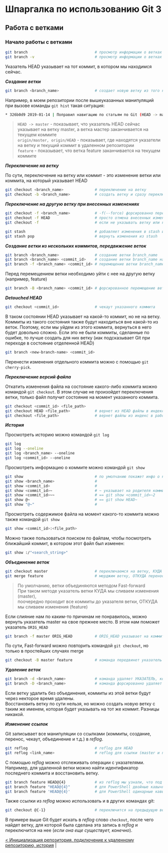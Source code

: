 # Шпаргалка по использованию Git 3

## Работа с ветками

### Начало работы с ветками

```bash
git branch                              # просмотр информации о ветках
git branch -v                           # просмотр информации о ветках с последним коммитом
```

Указатель HEAD указывает на тот коммит, в котором мы находимся сейчас.

***Создание ветки***

```bash
git branch <branch_name>                # создает новую ветку из того коммита, в котором мы находимся сейчас
```

Например, в моем репозитории после вышеуказанных манипуляций при вызове команды `git hist` такая ситуация:

```bash
* 326b0d9 2019-01-14 | Поправил навигацию по статьям по Git (HEAD -> master, origin/master, origin/HEAD, feature) [Dmitriy Malikov]
```

> `HEAD -> master` - показывает, что указатель HEAD сейчас указывает на ветку master, а ветка мастер заканчивается на текущем коммите  
> `origin/master, origin/HEAD` - показывает, где находятся указатели на ветку и текущий коммит в удаленном репозитории  
> `feature` - показывает, что ветка feature заканчивается на текущем коммите

***Переключение на ветку***

По сути, переключение на ветку или коммит - это изменение ветки или коммита, на который указывает HEAD

```bash
git checkout <branch_name>              # переключение на ветку
git checkout -b <branch_name>           # создать ветку и сразу переключиться на нее
```

***Переключение на другую ветку при внесенных изменениях***

```bash
git checkout -f <branch_name>           # -f(--force) форсированно переключает на другую ветку с потерей изменений
git checkout -f HEAD                    # просто отмена внесенных изменений
git checkout -f                         # если не указывать ветку или коммит, то будет применен HEAD
```

```bash
git stash                               # добавляет изменения в stash и очищает индекс. После этого переключиться на другую ветку можно без проблем
git stash pop                           # вернуть изменения из stash
```

***Создание ветки из нескольких коммитов, передвижение веток***

```bash
git branch <branch_name>                # создание ветки branch_name
git branch <branch_name> <commit_id>    # создание ветки branch_name на коммите commit_id
git branch -f <branch_name> <commit_id> # перемещение ветки branch_name на коммит commit_id
```

Перед перемещением ветки необходимо уйти с нее на другую ветку (например, feature)

```bash
git branch -B <branch_name> <commit_id> # форсированное перемещение ветки на коммит
```

***Detouched HEAD***

```bash
git checkout <commit_id>                # чекаут указанного коммита
```

В таком состоянии HEAD указывает на какой-то коммит, но не на ветку. Коммиты из такого состояния также будут находиться вне какой-то из веток. Поэтому, если мы уйдем из этого коммита, вернуться в него будет довольно сложно. Если это не были коммиты, сделанные по ошибке, то лучше создать для них ветку (иак подсказывает Git при переходе в состояние отделенной HEAD)

```bash
git branch <new-branch-name> <commit_id>
```

Перенести изменения отдельного коммита можно с помощью `git cherry-pick`.

***Переключение версий файла***

Откатить изменения файла на состояние какого-либо коммита можно командой `git checkout`. В этом случае не произойдет переключения ветки, только файл получит состояние на момент указанного коммита.

```bash
git checkout <commit_id> <file_path>
git checkout HEAD <file_path>           # вернет из HEAD файлы в индекс и рабочую директорию
git checkout <file_path>                # вернет файлы из индекс в рабочую директорию
```

***История***

Просмотреть историю можно командой `git log`

```bash
git log
git log --oneline
git log <branch_name> --oneline
git log <commit_id> --oneline
```

Просмотреть информацию о коммите можно командой `git show`

```bash
git show                                # по умолчанию покажет инфо о коммите, на который указывает HEAD
git show <branch_name>                  #
git show <commit_id>                    #
git show <commit_id>~                   # ~ указывает на родителя коммита commit_id или на родителя любого другого указателя (HEAD (== @), <branch_name> и т.д.)
git show <commit_id>~~                  # == git show <commit_id>~2
git show @~                             # == git show HEAD~
git show "@~"                           #
```

Просмотреть содержимое файла на момент какого-то коммита можно также командой `git show`

```bash
git show <commit_id>:<file_path>
```

Можно также пользоваться поиском по файлам, чтобы посмотреть ближайший коммит, в котором этот файл был изменен:

```bash
git show :/"<search_string>"
```

***Объединение веток***

```bash
git checkout master                     # переключаемся на ветку, КУДА будем переносить изменения
git merge feature                       # мерджим ветку, ОТКУДА переносим изменения
```

> По умолчанию, ветки объединяются методом Fast-forward  
> При таком методе указатель ветки КУДА мы сливаем изменения (master),  
> поочередно проходит все коммиты до указателя ветки, ОТКУДА мы сливаем изменения (feature)

Если слияние нам по каким-то причинам не понравилось, можно вернуть указатель master на свое прежнее место. В этом нам поможет указатель `ORIG_HEAD`

```bash
git branch -f master ORIG_HEAD          # ORIG_HEAD указывает на коммит, на который указывал master ДО слияния
```

По сути, Fast-forward можно повторить командой `git checkout`, но только в простейших случаях merge

```bash
git checkout -B master feature          # команда передвинет указатель master на указатель feature
```

***Удаление веток***

```bash
git branch -d <branch_name>             # команда удаляет УКАЗАТЕЛЬ, коммиты остаются на месте. Ветка должна быть объединенной с какой-либо остающейся.
git branch -D <branch_name>             # команда форсированно удаляет УКАЗАТЕЛЬ, коммиты остаются на месте.
```

Если ветку удалить без объединения, коммиты из этой ветки будут через некторое время удалены.  
Восстановить ветку по сути нельзя, но можно создать новую ветку с таким же именем, которая будет указывать на тот же коммит. Разницы никакой.

***Изменение ссылок***

Git записывает все манипуляции со ссылками (коммиты, создание, перенос, чекаут, объединение и т.д.) в *reflog*.  

```bash
git reflog                              # reflog для HEAD
git reflog <link_name>                  # reflog для ссылки (master и пр.)
```

С помощью *reflog* можно отслеживать операции с указателями. Например, для удаленной ветки можно найти идентификатор последнего коммита и восстановить ветку.

```bash
git branch feature HEAD@{4}             # из reflog мы узнали, что под такой ссылкой был последний коммит в ветку feature. Чтобы восстановить ветку feature, создадим новую с тем же названием и указывающую на тот же коммит.
git branch feature "HEAD@{4}"           # для PowerShell двойные кавычки
git branch feature 'HEAD@{4}'           # для PowerShell одинарные кавычки
```

Также ссылки из *reflog* можно использовать и в других командах git:

```bash
git checkout @{-1}                      # переключится на предыдущую ветку
```

В примере выше Git будет искать в *reflog* слово `checkout`, после чего найдет ветку, для которой была сделана эта запись в *reflog* и переключится на нее (*если она еще существует, конечно*).

[< Инициализация репозитория, подключение к удаленному репозиторию, история](git-cheat-sheet-2.md) |